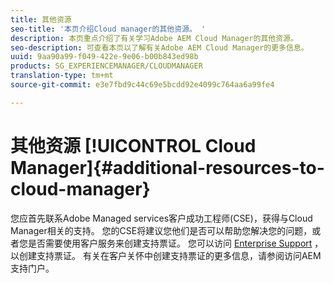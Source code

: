 ```yaml
---
title: 其他资源
seo-title: '本页介绍Cloud manager的其他资源。 '
description: 本页重点介绍了有关学习Adobe AEM Cloud Manager的其他资源。
seo-description: 可查看本页以了解有关Adobe AEM Cloud Manager的更多信息。
uuid: 9aa90a99-f049-422e-9e06-b00b843ed98b
products: SG_EXPERIENCEMANAGER/CLOUDMANAGER
translation-type: tm+mt
source-git-commit: e3e7fbd9c44c69e5bcdd92e4099c764aa6a99fe4

---
```



# 其他资源 [!UICONTROL Cloud Manager]{#additional-resources-to-cloud-manager}

您应首先联系Adobe Managed services客户成功工程师(CSE)，获得与Cloud Manager相关的支持。
您的CSE将建议您他们是否可以帮助您解决您的问题，或者您是否需要使用客户服务来创建支持票证。
您可以访问 [Enterprise Support](https://helpx.adobe.com/contact/enterprise-support.ec.html) ，以创建支持票证。 有关在客户关怀中创建支持票证的更多信息，请参阅访问AEM支持门户。

